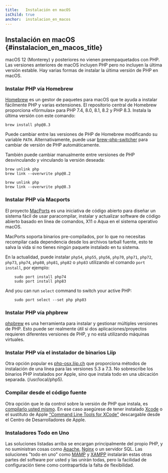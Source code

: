 ```yaml
---
title:   Instalación en macOS
isChild: true
anchor:  instalacion_en_macos
---
```


## Instalación en macOS {#instalacion_en_macos_title}

macOS 12 (Monterey) y posteriores no vienen preempaquetados con PHP. Las versiones anteriores de macOS incluyen PHP pero no incluyen la última versión estable. Hay varias formas de instalar la última versión de PHP en macOS.

### Instalar PHP vía Homebrew

[Homebrew] es un gestor de paquetes para macOS que te ayuda a instalar fácilmente PHP y varias extensiones. El repositorio central de Homebrew proporciona «fórmulas» para PHP 7.4, 8.0, 8.1, 8.2 y PHP 8.3. Instala la última versión con este comando:

```
brew install php@8.3
```

Puede cambiar entre las versiones de PHP de Homebrew modificando su variable `PATH`. Alternativamente, puede usar [brew-php-switcher][brew-php-switcher] para cambiar de versión de PHP automáticamente.

También puede cambiar manualmente entre versiones de PHP desvinculando y vinculando la versión deseada:

```
brew unlink php
brew link --overwrite php@8.2
```

```
brew unlink php
brew link --overwrite php@8.3
```

### Instalar PHP vía Macports

El proyecto [MacPorts] es una iniciativa de código abierto para diseñar un sistema fácil de usar paracompilar, instalar y
actualizar software de código abierto basado en línea de comandos, X11 o Aqua en el sistema operativo macOS.

MacPorts soporta binarios pre-compilados, por lo que no necesitas recompilar cada dependencia desde los archivos tarball fuente,
esto te salva la vida si no tienes ningún paquete instalado en tu sistema.

En la actualidad, puede instalar `php54`, `php55`, `php56`, `php70`, `php71`, `php72`, `php73`, `php74`, `php80`, `php81`, `php82` o `php83` utilizando el comando `port install`, por ejemplo:

```
    sudo port install php74
    sudo port install php83
```

And you can run `select` command to switch your active PHP:

```
    sudo port select --set php php83
```

### Instalar PHP vía phpbrew

[phpbrew] es una herramienta para instalar y gestionar múltiples versiones de PHP. Esto puede ser realmente útil si dos
aplicaciones/proyectos requieren diferentes versiones de PHP, y no está utilizando máquinas virtuales.

### Instalar PHP vía el instalador de binarios Liip

Otra opción popular es [php-osx.liip.ch] que proporciona métodos de instalación de una línea para las versiones 5.3 a 7.3.
No sobrescribe los binarios PHP instalados por Apple, sino que instala todo en una ubicación separada. (/usr/local/php5).

### Compilar desde el código fuente

Otra opción que le da control sobre la versión de PHP que instala, es [compilarlo usted mismo][mac-compile].
En ese caso asegúrese de tener instalado [Xcode][xcode-gcc-substitution] o el sustituto de Apple
["Command Line Tools for XCode"] descargable desde el Centro de Desarrolladores de Apple.

### Instaladores Todo en Uno

Las soluciones listadas arriba se encargan principalmente del propio PHP, y no suministran cosas como [Apache][apache], [Nginx][nginx] o un servidor SQL.
Las soluciones "todo en uno" como [MAMP][mamp-downloads] y [XAMPP][xampp] instalarán estas otras partes del software por usted y las unirán todas,
pero la facilidad de configuración tiene como contrapartida la falta de flexibilidad.

[Homebrew]: https://brew.sh/
[MacPorts]: https://www.macports.org/install.php
[phpbrew]: https://github.com/phpbrew/phpbrew
[php-osx.liip.ch]: https://web.archive.org/web/20220505163210/https://php-osx.liip.ch/
[mac-compile]: https://www.php.net/install.macosx.compile
[xcode-gcc-substitution]: https://github.com/kennethreitz/osx-gcc-installer
["Command Line Tools for XCode"]: https://developer.apple.com/downloads
[apache]: https://httpd.apache.org/
[nginx]: https://www.nginx.com/
[mamp-downloads]: https://www.mamp.info/en/downloads/
[xampp]: https://www.apachefriends.org/
[brew-php-switcher]: https://github.com/philcook/brew-php-switcher
